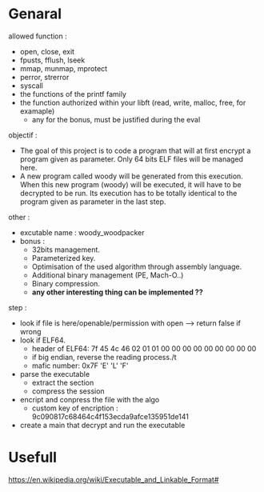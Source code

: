 # Genaral

allowed function : 
* open, close, exit
* fpusts, fflush, lseek
* mmap, munmap, mprotect
* perror, strerror
* syscall
* the functions of the printf family
* the function authorized within your libft (read, write, malloc, free, for examaple)
  * any for the bonus, must be justified during the eval	

objectif : 
* The goal of this project is to code a program that will at first encrypt a program given
as parameter. Only 64 bits ELF files will be managed here.
* A new program called woody will be generated from this execution. When this new
program (woody) will be executed, it will have to be decrypted to be run. Its execution
has to be totally identical to the program given as parameter in the last step.

other : 
* excutable name : woody_woodpacker
* bonus :
  * 32bits management.
  * Parameterized key.
  * Optimisation of the used algorithm through assembly language.
  * Additional binary management (PE, Mach-O..)
  * Binary compression.
  * **any other interesting thing can be implemented ??**

step :
* look if file is here/openable/permission with open --> return false if wrong
* look if ELF64.
	* header of ELF64: 7f 45 4c 46 02 01 01 00 00 00 00 00 00 00 00 00
	* if big endian, reverse the reading process./t	
  * mafic number: 0x7F 'E' 'L' 'F'
* parse the executable
	* extract the section
	* compress the session
* encript and conpress the file with the algo
	* custom key of encription : 9c090817c68464c4f153ecda9afce135951de141
*	create a main that decrypt and run the executable

# Usefull

https://en.wikipedia.org/wiki/Executable_and_Linkable_Format#